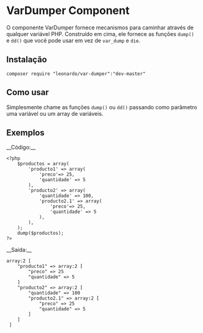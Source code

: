 VarDumper Component
================================

O componente VarDumper fornece mecanismos para caminhar através de qualquer
variável PHP. Construído em cima, ele fornece as funções `dump()` e `dd()` que você
pode usar em vez de `var_dump` e `die`.

Instalação
------------

    composer require "leonardo/var-dumper":"dev-master"

Como usar
-----------

Simplesmente chame as funções `dump()` ou `dd()` passando como parâmetro uma variável ou um array de variáveis. 


Exemplos
-----------

<p>
__Código:__
<br>
    
    <?php
        $productos = array(
            'producto1' => array(
                'preco'=> 25,
                'quantidade' => 5
            ),
            'producto2' => array(
                'quantidade' => 100,
                'producto2.1' => array(
                    'preco'=> 25,
                    'quantidade' => 5
                ),
            ),
        );
        dump($productos);
    ?>
    
</p>
<p>
__Saída:__
<br>
    
    array:2 [
        "producto1" => array:2 [
            "preco" => 25
            "quantidade" => 5
        ]
        "producto2" => array:2 [
            "quantidade" => 100
            "producto2.1" => array:2 [
                "preco" => 25
                "quantidade" => 5
            ]
        ]
     ]
     
</p>
